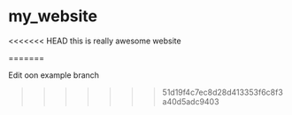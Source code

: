 # my_website
<<<<<<< HEAD
this is really awesome website
 
=======

Edit oon example branch
>>>>>>> 51d19f4c7ec8d28d413353f6c8f3a40d5adc9403
